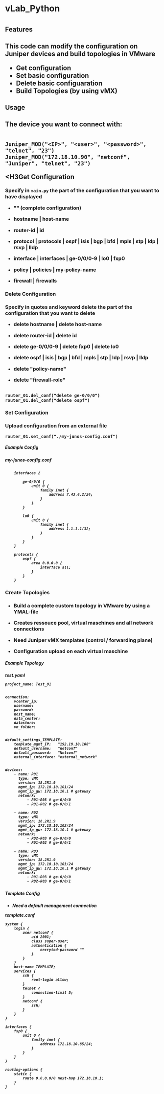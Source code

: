 <H1>vLab_Python<H1>


<H2>Features<H2>

This code can modify the configuration on Juniper devices and build topologies in VMware

- Get configuration
- Set basic configuration
- Delete basic configuaration
- Build Topologies (by using vMX)



<H2>Usage<H2>


The device you want to connect with:

```

Juniper_MOD("<IP>", "<user>", "<password>", "telnet", "23")
Juniper_MOD("172.18.10.90", "netconf", "Juniper", "telnet", "23")

```

<H3Get Configuration<H3>


Specify in ```main.py``` the part of the configuration that you want to have displayed

- "" (complete configuration)

- hostname | host-name

- router-id | id

- protocol | protocols | ospf | isis | bgp | bfd | mpls | stp | ldp | rsvp | lldp 

- interface | interfaces | ge-0/0/0-9 | lo0 | fxp0

- policy | policies | my-policy-name

- firewall | firewalls



<H3>Delete Configuration<H3>

Specify in quotes and keyword delete the part of the configuration that you want to delete


- delete hostname | delete host-name

- delete router-id | delete id

- delete ge-0/0/0-9 | delete fxp0 | delete lo0

- delete ospf | isis | bgp | bfd | mpls | stp | ldp | rsvp | lldp

- delete "policy-name"

- delete "firewall-role"


```

router_01.del_conf("delete ge-0/0/0")
router_01.del_conf("delete ospf")

```


<H3>Set Configuration<H3>


Upload configuration from an external file

```
router_01.set_conf("./my-junos-config.conf")

```

<H5>Example Config<H5>

my-junos-config.conf

```

    interfaces {

        ge-0/0/0 {
            unit 0 {
                family inet {
                    address 7.43.4.2/24;
                }
            }
        }

        lo0 {
            unit 0 {
                family inet {
                    address 1.1.1.1/32;
                }
            }
        }
    }

    protocols {
        ospf {        
            area 0.0.0.0 {
                interface all;
            }
        }
    }

```

<H3>Create Topologies<H3>

- Build a complete custom topology in VMware by using a YMAL-file

- Creates ressouce pool, virtual maschines and all network connections

- Need Juniper vMX templates (control / forwarding plane)

- Configuration upload on each virtual maschine


<H5>Example Topology<H5>

test.yaml

```
project_name: Test_01


connection:
    vcenter_ip:    
    username:      
    password:      
    host_name:     
    data_center:   
    datastore:     
    vm_folder:     


default_settings_TEMPLATE:
    template_mgmt_IP:   "192.18.10.100"
    default_username:   "netconf"
    default_password:   "Netconf"
    external_interface: "external_network"


devices:
    - name: R01
      type: vMX
      version: 18.2R1.9
      mgmt_ip: 172.18.10.101/24
      mgmt_ip_gw: 172.18.10.1 # gateway
      network: 
          - R01-R03 # ge-0/0/0
          - R01-R02 # ge-0/0/1

    - name: R02
      type: vMX
      version: 18.2R1.9
      mgmt_ip: 172.18.10.102/24
      mgmt_ip_gw: 172.18.10.1 # gateway
      network: 
          - R02-R03 # ge-0/0/0
          - R01-R02 # ge-0/0/1

    - name: R03
      type: vMX
      version: 18.2R1.9
      mgmt_ip: 172.18.10.103/24
      mgmt_ip_gw: 172.18.10.1 # gateway
      network: 
          - R01-R03 # ge-0/0/0
          - R02-R03 # ge-0/0/1

```

<H5>Template Config<H5>

- Need a default management connection


template.conf

```
system {
    login {
        user netconf {
            uid 2001;
            class super-user;
            authentication {
                encryted-password "" 
            }
        }
    }
    host-name TEMPLATE;
    services {
        ssh {
            root-login allow;
        }
        telnet {
            connection-limit 5;
        }
        netconf {
            ssh;
        }
    }
}

interfaces {
    fxp0 {
        unit 0 {
            family inet {
                address 172.18.10.85/24;
            }
        }
    }
}

routing-options {
    static {
        route 0.0.0.0/0 next-hop 172.18.10.1;
    }
}

```

